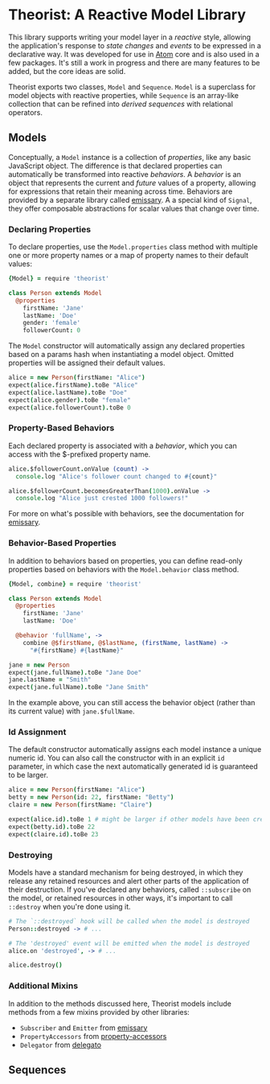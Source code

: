 # Theorist: A Reactive Model Library

This library supports writing your model layer in a *reactive* style, allowing
the application's response to *state changes* and *events* to be expressed in a
declarative way. It was developed for use in [Atom](https://atom.io) core and is
also used in a few packages. It's still a work in progress and there are many
features to be added, but the core ideas are solid.

Theorist exports two classes, `Model` and `Sequence`. `Model` is a superclass
for model objects with reactive properties, while `Sequence` is an array-like
collection that can be refined into *derived sequences* with relational
operators.

## Models

Conceptually, a `Model` instance is a collection of *properties*, like any
basic JavaScript object. The difference is that declared properties can
automatically be transformed into reactive *behaviors*. A *behavior* is an
object that represents the current and *future* values of a property, allowing
for expressions that retain their meaning across time. Behaviors are provided
by a separate library called [emissary](emissary). A a special kind of `Signal`,
they offer composable abstractions for scalar values that change over time.

### Declaring Properties

To declare properties, use the `Model.properties` class method with multiple
one or more property names or a map of property names to their default values:

```coffee
{Model} = require 'theorist'

class Person extends Model
  @properties
    firstName: 'Jane'
    lastName: 'Doe'
    gender: 'female'
    followerCount: 0
```

The `Model` constructor will automatically assign any declared properties based
on a params hash when instantiating a model object. Omitted properties will be
assigned their default values.

```coffee
alice = new Person(firstName: "Alice")
expect(alice.firstName).toBe "Alice"
expect(alice.lastName).toBe "Doe"
expect(alice.gender).toBe "female"
expect(alice.followerCount).toBe 0
```

### Property-Based Behaviors

Each declared property is associated with a *behavior*, which you can access
with the $-prefixed property name.

```coffee
alice.$followerCount.onValue (count) ->
  console.log "Alice's follower count changed to #{count}"

alice.$followerCount.becomesGreaterThan(1000).onValue ->
  console.log "Alice just crested 1000 followers!"
```

For more on what's possible with behaviors, see the documentation for
[emissary][emissary].

### Behavior-Based Properties

In addition to behaviors based on properties, you can define read-only
properties based on behaviors with the `Model.behavior` class method.

```coffee
{Model, combine} = require 'theorist'

class Person extends Model
  @properties
    firstName: 'Jane'
    lastName: 'Doe'

  @behavior 'fullName', ->
    combine @$firstName, @$lastName, (firstName, lastName) ->
      "#{firstName} #{lastName}"

jane = new Person
expect(jane.fullName).toBe "Jane Doe"
jane.lastName = "Smith"
expect(jane.fullName).toBe "Jane Smith"
```

In the example above, you can still access the behavior object (rather than its
current value) with `jane.$fullName`.

### Id Assignment

The default constructor automatically assigns each model instance a unique
numeric id. You can also call the constructor with in an explicit `id`
parameter, in which case the next automatically generated id is guaranteed to be
larger.

```coffee
alice = new Person(firstName: "Alice")
betty = new Person(id: 22, firstName: "Betty")
claire = new Person(firstName: "Claire")

expect(alice.id).toBe 1 # might be larger if other models have been created
expect(betty.id).toBe 22
expect(claire.id).toBe 23
```

### Destroying

Models have a standard mechanism for being destroyed, in which they release any
retained resources and alert other parts of the application of their
destruction. If you've declared any behaviors, called `::subscribe` on the
model, or retained resources in other ways, it's important to call `::destroy`
when you're done using it.

```coffee
# The `::destroyed` hook will be called when the model is destroyed
Person::destroyed -> # ...

# The 'destroyed' event will be emitted when the model is destroyed
alice.on 'destroyed', -> # ...

alice.destroy()
```

### Additional Mixins

In addition to the methods discussed here, Theorist models include methods from
a few mixins provided by other libraries:

* `Subscriber` and `Emitter` from [emissary][emissary]
* `PropertyAccessors` from [property-accessors][property-accessors]
* `Delegator` from [delegato][delegato]

## Sequences

[emissary]: https://github.com/atom/emissary
[property-accessors]: https://github.com/atom/property-accessors
[delegato]: https://github.com/atom/delegato
